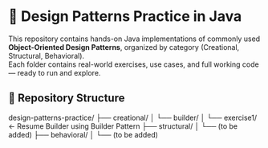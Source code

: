 # 🎯 Design Patterns Practice in Java

This repository contains hands-on Java implementations of commonly used **Object-Oriented Design Patterns**, organized by category (Creational, Structural, Behavioral).  
Each folder contains real-world exercises, use cases, and full working code — ready to run and explore.

## 📁 Repository Structure

design-patterns-practice/
├── creational/
│ └── builder/
│ └── exercise1/ ← Resume Builder using Builder Pattern
├── structural/
│ └── (to be added)
├── behavioral/
│ └── (to be added)
